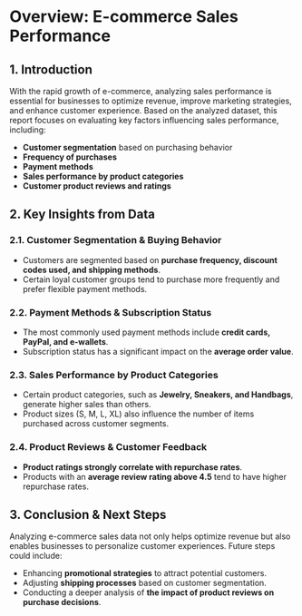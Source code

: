 # **Overview: E-commerce Sales Performance**

## **1. Introduction**
With the rapid growth of e-commerce, analyzing sales performance is essential for businesses to optimize revenue, improve marketing strategies, and enhance customer experience. Based on the analyzed dataset, this report focuses on evaluating key factors influencing sales performance, including:

- **Customer segmentation** based on purchasing behavior  
- **Frequency of purchases**  
- **Payment methods**  
- **Sales performance by product categories**  
- **Customer product reviews and ratings**  

## **2. Key Insights from Data**

### **2.1. Customer Segmentation & Buying Behavior**
- Customers are segmented based on **purchase frequency, discount codes used, and shipping methods**.
- Certain loyal customer groups tend to purchase more frequently and prefer flexible payment methods.

### **2.2. Payment Methods & Subscription Status**
- The most commonly used payment methods include **credit cards, PayPal, and e-wallets**.
- Subscription status has a significant impact on the **average order value**.

### **2.3. Sales Performance by Product Categories**
- Certain product categories, such as **Jewelry, Sneakers, and Handbags**, generate higher sales than others.
- Product sizes (S, M, L, XL) also influence the number of items purchased across customer segments.

### **2.4. Product Reviews & Customer Feedback**
- **Product ratings strongly correlate with repurchase rates**.
- Products with an **average review rating above 4.5** tend to have higher repurchase rates.

## **3. Conclusion & Next Steps**
Analyzing e-commerce sales data not only helps optimize revenue but also enables businesses to personalize customer experiences. Future steps could include:

- Enhancing **promotional strategies** to attract potential customers.
- Adjusting **shipping processes** based on customer segmentation.
- Conducting a deeper analysis of **the impact of product reviews on purchase decisions**.
